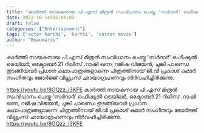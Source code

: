 ```yaml
---
title: "കാർത്തി നായകനായ പി.എസ് മിത്രൻ സംവിധാനം ചെയ്ത 'സർദാർ' ഒഫീഷ്യൽ ട്രെയിലർ"
date: 2022-10-14T15:01:03
draft: false
categories: ["Entertainment"]
tags: ['actor karthi', 'karthi', 'sardar movie']
author: "Beaumaris"
---
```


കാർത്തി നായകനായ പി.എസ് മിത്രൻ സംവിധാനം ചെയ്ത 'സർദാർ' ഒഫീഷ്യൽ ട്രെയിലർ, ഒക്ടോബർ 21 റിലീസ് .റാഷി ഖന്ന, റജിഷ വിജയൻ, ചുങ്കി പാണ്ഡെ തുടങ്ങിയവർ പ്രധാന കഥാപാത്രങ്ങളാകുന്ന ചിത്രത്തിനായ് ജി.വി പ്രകാശ് കുമാർ സംഗീതവും ജോർജ്ജ് വില്ല്യംസ് ഛായാഗ്രഹണവും നിർവഹിച്ചിരിക്കുന്നു.

https://youtu.be/8OQzz_i3KFE
കാർത്തി നായകനായ പി.എസ് മിത്രൻ സംവിധാനം ചെയ്ത 'സർദാർ' ഒഫീഷ്യൽ ട്രെയിലർ, ഒക്ടോബർ 21 റിലീസ് .റാഷി ഖന്ന, റജിഷ വിജയൻ, ചുങ്കി പാണ്ഡെ തുടങ്ങിയവർ പ്രധാന കഥാപാത്രങ്ങളാകുന്ന ചിത്രത്തിനായ് ജി.വി പ്രകാശ് കുമാർ സംഗീതവും ജോർജ്ജ് വില്ല്യംസ് ഛായാഗ്രഹണവും നിർവഹിച്ചിരിക്കുന്നു. https://youtu.be/8OQzz_i3KFE
